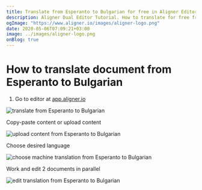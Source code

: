 ```yaml
---
title: Translate from Esperanto to Bulgarian for free in Aligner Editor
description: Aligner Dual Editor Tutorial. How to translate for free from Esperanto to Bulgarian. Aligner is multilingual document management platform. 
ogImage: "https://www.aligner.io/images/aligner-logo.png"
date: 2020-05-06T07:09:21+03:00
image: ../images/aligner-logo.png
onBlog: true
---
```


# How to translate document from Esperanto to Bulgarian

1. Go to editor at [app.aligner.io](https://app.aligner.io "Aligner App web page")

![translate from Esperanto to Bulgarian](../aligner-blank-editor.png "translate from Esperanto to Bulgarian")

Copy-paste content or upload content

![upload content from Esperanto to Bulgarian](../aligner-uploaded-document.png "upload content from Esperanto to Bulgarian")

Choose desired language

![choose machine translation from Esperanto to Bulgarian](../aligner-language-dropdown.png "choose machine translation from Esperanto to Bulgarian")

Work and edit 2 documents in parallel

![edit translation from Esperanto to Bulgarian](../aligner-double-sitded-editor.png "edit translation from Esperanto to Bulgarian")

